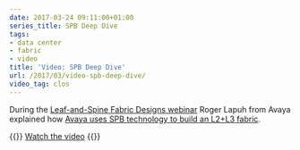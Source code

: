 ```yaml
---
date: 2017-03-24 09:11:00+01:00
series_title: SPB Deep Dive
tags:
- data center
- fabric
- video
title: 'Video: SPB Deep Dive'
url: /2017/03/video-spb-deep-dive/
video_tag: clos
---
```

During the [Leaf-and-Spine Fabric Designs webinar](http://www.ipspace.net/Leaf-and-Spine_Fabric_Architectures) Roger Lapuh from Avaya explained how [Avaya uses SPB technology to build an L2+L3 fabric](https://my.ipspace.net/bin/get/Clos/7.47%20-%20SPB%20Deep%20Dive.mp4).

{{<jump>}}
[Watch the video](https://my.ipspace.net/bin/get/Clos/7.47%20-%20SPB%20Deep%20Dive.mp4)
{{</jump>}}
